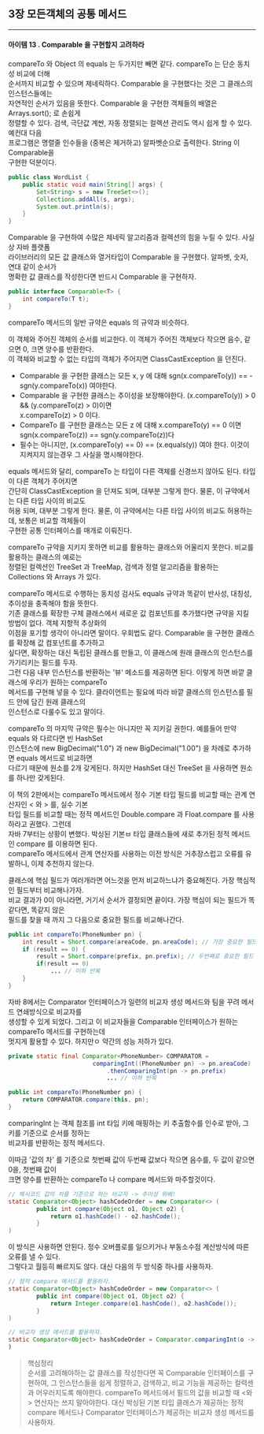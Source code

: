 ## 3장 모든객체의 공통 메서드

------------------

#### 아이템 13 . Comparable 을 구현할지 고려하라

compareTo 와 Object 의 equals 는 두가지만 빼면 같다. compareTo 는 단순 동치성 비교에 더해</br>
순서까지 비교할 수 있으며 제네릭하다. Comparable 을 구현했다는 것은 그 클래스의 인스턴스들에는</br>
자연적인 순서가 있음을 뜻한다. Comparable 을 구현한 객체들의 배열은 Arrays.sort(); 로 손쉽게</br>
정렬할 수 있다. 검색, 극단값 계싼, 자동 정렬되는 컬렉션 관리도 역시 쉽게 할 수 있다. 예컨대 다음</br>
프로그램은 명렬줄 인수들을 (중복은 제거하고) 알파벳순으로 출력한다. String 이 Comparable을</br>
구현한 덕분이다.

```java
public class WordList {
    public static void main(String[] args) {
        Set<String> s = new TreeSet<>();
        Collections.addAll(s, args);
        System.out.println(s);
    }
}
```
Comparable 을 구현하여 수많은 제네릭 알고리즘과 컬렉션의 힘을 누릴 수 있다. 사실상 자바 플랫폼</br>
라이브러리의 모든 값 클래스와 열거타입이 Comparable 을 구현했다. 알파벳, 숫자, 연대 같이 순서가</br>
명확한 값 클래스를 작성한다면 반드시 Comparable 을 구현하자.

```java
public interface Comparable<T> {
    int compareTo(T t);
}
```
compareTo 메서드의 일반 규약은 equals 의 규약과 비슷하다.

이 객체와 주어진 객체의 순서를 비교한다. 이 객체가 주어진 객체보다 작으면 음수, 같으면 0, 크면 양수를 반환한다.</br>
이 객체와 비교할 수 없는 타입의 객체가 주어지면 ClassCastException 을 던진다.
- Comparable 을 구현한 클래스는 모든 x, y 에 대해 sgn(x.compareTo(y)) == -sgn(y.compareTo(x)) 여야한다.</br>
- Comparable 을 구현한 클래스는 추이성을 보장해야한다. (x.compareTo(y)) > 0 && (y.compareTo(z) > 0)이면 </br>
  x.compareTo(z) > 0 이다.
- CompareTo 를 구현한 클래스는 모든 z 에 대해 x.compareTo(y) == 0 이면 sgn(x.compareTo(z)) == sgn(y.compareTo(z))다
- 필수는 아니지만, (x.compareTo(y) == 0) == (x.equals(y)) 여야 한다. 이것이 지켜지지 않는경우 그 사실을 명시해야한다.

equals 메서드와 달리, compareTo 는 타입이 다른 객체를 신경쓰지 않아도 된다. 타입이 다른 객체가 주어지면</br>
간단히 ClassCastException 을 던져도 되며, 대부분 그렇게 한다. 물론, 이 규약에서는 다른 타입 사이의 비교도</br>
허용 되며, 대부분 그렇게 한다. 물론, 이 규약에서는 다른 타입 사이의 비교도 허용하는데, 보통은 비교할 객체들이</br>
구현한 공통 인터페이스를 매개로 이뤄진다.

compareTo 규약을 지키지 못하면 비교를 활용하는 클래스와 어울리지 못한다. 비교를 활용하는 클래스의 예로는 </br>
정렬된 컬렉션인 TreeSet 과 TreeMap, 검색과 정렬 알고리즘을 활용하는 Collections 와 Arrays 가 있다. </br>

compareTo 메서드로 수행하는 동치성 검사도 equals 규약과 똑같이 반사성, 대칭성, 추이성을 충족해야 함을 뜻한다.</br>
기존 클래스를 확장한 구체 클래스에서 새로운 값 컴포넌트를 추가했다면 규약을 지킬 방법이 없다. 객체 지향적 추상화의</br>
이점을 포기할 생각이 아니라면 말이다. 우회법도 같다. Comparable 을 구현한 클래스를 확장해 값 컴포넌트를 추가하고</br>
싶다면, 확장하는 대신 독립된 클래스를 만들고, 이 클래스에 원래 클래스의 인스턴스를 가기리키는 필드를 두자.</br>
그런 다음 내부 인스턴스를 반환하는 '뷰' 메소드를 제공하면 된다. 이렇게 하면 바깥 클래스에 우리가 원하는 compareTo</br>
메서드를 구현해 넣을 수 있다. 클라이언트는 필요에 따라 바깥 클래스의 인스턴스를 필드 안에 담긴 원래 클래스의</br>
인스턴스로 다룰수도 있고 말이다.

compareTo 의 마지막 규약은 필수는 아니지만 꼭 지키길 권한다. 예를들어 만약 equals 와 다르다면 빈 HashSet</br>
인스턴스에 new BigDecimal("1.0") 과 new BigDecimal("1.00") 을 차례로 추가하면 equals 메서드로 비교하면</br>
다르기 때문에 원소를 2개 갖게된다. 하지만 HashSet 대신 TreeSet 을 사용하면 원소를 하나만 갖게된다.

이 책의 2판에서는 compareTo 메서드에서 정수 기본 타입 필드를 비교할 때는 관계 연산자인 < 와 > 를, 실수 기본</br>
타입 필드를 비교할 때는 정적 메서드인 Double.compare 과 Float.compare 를 사용하라고 권했다. 그런데</br>
자바 7부터는 상황이 변했다. 박싱된 기본ㅂ 타입 클래스들에 새로 추가된 정적 메서드인 compare 를 이용하면 된다.</br>
compareTo 메서드에서 관계 연산자를 사용하는 이전 방식은 거추장스럽고 오류를 유발하니, 이제 추천하지 않는다.</br>

클래스에 핵심 필드가 여러개라면 어느것을 먼저 비교하느냐가 중요해진다. 가장 핵심적인 필드부터 비교해나가자.</br>
비교 결과가 0이 아니라면, 거기서 순서가 결정되면 끝이다. 가장 핵심이 되는 필드가 똑같다면, 똑같지 않은</br>
필드를 찾을 때 까지 그 다음으로 중요한 필드를 비교해나간다.
```java
public int compareTo(PhoneNumber pn) {
    int result = Short.compare(areaCode, pn.areaCode); // 가장 중요한 필드
    if (result == 0) {
        result = Short.compare(prefix, pn.prefix); // 두번째로 중요한 필드   
        if(result == 0)
            ... // 이하 반복
    }
}
```

자바 8에서는 Comparator 인터페이스가 일련의 비교자 생성 메서드와 팀을 꾸려 메서드 연쇄방식으로 비교자를</br>
생성할 수 있게 되었다. 그리고 이 비교자들을 Comparable 인터페이스가 원하는 compareTo 메서드를 구현하는데</br>
멋지게 활용할 수 있다. 하지만ㅇ 약간의 성능 저하가 있다.

```java
private static final Comparator<PhoneNumber> COMPARATOR = 
                        comparingInt((PhoneNumber pn) -> pn.areaCode)
                            .thenComparingInt(pn -> pn.prefix)
                            ... // 이하 반복

public int compareTo(PhoneNumber pn) {
    return COMPARATOR.compare(this, pn);    
}
```
comparingInt 는 객체 참조를 int 타입 키에 매핑하는 키 추출함수를 인수로 받아, 그 키를 기준으로 순서를 정하는</br>
비교자를 반환하는 정적 메서드다.

이따금 '값의 차' 를 기준으로 첫번째 값이 두번째 값보다 작으면 음수를, 두 값이 같으면 0을, 첫번째 값이</br>
크면 양수를 반환하는 compareTo 나 compare 메서드와 마주할것이다.
```java
// 해시코드 값의 차를 기준으로 하는 비교자 -> 추이성 위배!
static Comparator<Object> hashCodeOrder = new Comparator<> (
        public int compare(Object o1, Object o2) {
            return o1.hashCode() - o2.hashCode();
        }
)
```
이 방식은 사용하면 안된다. 정수 오버플로를 일으키거나 부동소수점 계산방식에 따른 오류를 낼 수 있다.</br>
그렇다고 월등히 빠르지도 않다. 대신 다음의 두 방식중 하나를 사용하자.
```java
// 정적 compare 메서드를 활용하자.
static Comparator<Object> hashCodeOrder = new Comparator<> (
        public int compare(Object o1, Object o2) {
            return Integer.compare(o1.hashCode(), o2.hashCode());
        }
)
```
```java
// 비교자 생성 메서드를 활용하자.
static Comparator<Object> hashCodeOrder = Comparator.comparingInt(o -> o.hashCode());
)
```

> 핵심정리 </br>
> 순서를 고려해야하는 값 클래스를 작성한다면 꼭 Comparable 인터페이스를 구현하여, 그 인스턴스들을 쉽게 정렬하고,
> 검색하고, 비교 기능을 제공하는 컬력센과 어우러지도록 해야한다. compareTo 메서드에서 필드의 값을 비교할 때
> <와 > 연산자는 쓰지 말아야한다. 대신 박싱된 기본 타입 클래스가 제공하는 정적 compare 메서드나 Comparator
> 인터페이스가 제공하는 비교자 생성 메서드를 사용하자.